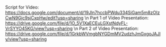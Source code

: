 Script for Video:
https://docs.google.com/document/d/19Jln7hccbPWdu334SiGam5m8zOIzCwN9Gjc9sjCxpHw/edit?usp=sharing \n
Part 1 of Video Presentation:
https://drive.google.com/file/d/1O_5V1XaECEuLGXstNdyFL-VrSYYO45KG/view?usp=sharing \n
Part 2 of Video Presentation:
https://drive.google.com/file/d/1GrkbWVmgbNYGDmMV2udzhJmGxgoJAJly/view?usp=sharing
